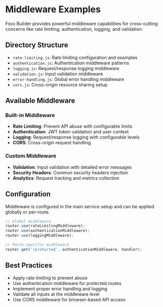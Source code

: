 # Middleware Examples

Foxx Builder provides powerful middleware capabilities for cross-cutting concerns like rate limiting, authentication, logging, and validation.

## Directory Structure

- `rate-limiting.js`: Rate limiting configuration and examples
- `authentication.js`: Authentication middleware patterns
- `logging.js`: Request/response logging middleware
- `validation.js`: Input validation middleware
- `error-handling.js`: Global error handling middleware
- `cors.js`: Cross-origin resource sharing setup

## Available Middleware

### Built-in Middleware
- **Rate Limiting**: Prevent API abuse with configurable limits
- **Authentication**: JWT token validation and user context
- **Logging**: Request/response logging with configurable levels
- **CORS**: Cross-origin request handling

### Custom Middleware
- **Validation**: Input validation with detailed error messages
- **Security Headers**: Common security headers injection
- **Analytics**: Request tracking and metrics collection

## Configuration

Middleware is configured in the main service setup and can be applied globally or per-route.

```javascript
// Global middleware
router.use(rateLimitingMiddleware);
router.use(authenticationMiddleware);
router.use(loggingMiddleware);

// Route-specific middleware
router.get('/protected', authenticationMiddleware, handler);
```

## Best Practices

- Apply rate limiting to prevent abuse
- Use authentication middleware for protected routes
- Implement proper error handling and logging
- Validate all inputs at the middleware level
- Use CORS middleware for browser-based API access
